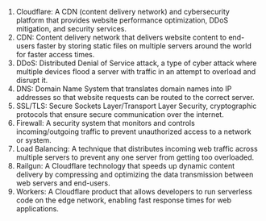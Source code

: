 1. Cloudflare: A CDN (content delivery network) and cybersecurity platform that provides website performance optimization, DDoS mitigation, and security services.
2. CDN: Content delivery network that delivers website content to end-users faster by storing static files on multiple servers around the world for faster access times.
3. DDoS: Distributed Denial of Service attack, a type of cyber attack where multiple devices flood a server with traffic in an attempt to overload and disrupt it.
4. DNS: Domain Name System that translates domain names into IP addresses so that website requests can be routed to the correct server.
5. SSL/TLS: Secure Sockets Layer/Transport Layer Security, cryptographic protocols that ensure secure communication over the internet.
6. Firewall: A security system that monitors and controls incoming/outgoing traffic to prevent unauthorized access to a network or system.
7. Load Balancing: A technique that distributes incoming web traffic across multiple servers to prevent any one server from getting too overloaded.
8. Railgun: A Cloudflare technology that speeds up dynamic content delivery by compressing and optimizing the data transmission between web servers and end-users.
9. Workers: A Cloudflare product that allows developers to run serverless code on the edge network, enabling fast response times for web applications.
